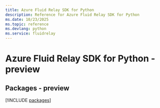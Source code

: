 ```yaml
---
title: Azure Fluid Relay SDK for Python
description: Reference for Azure Fluid Relay SDK for Python
ms.date: 10/23/2025
ms.topic: reference
ms.devlang: python
ms.service: fluidrelay
---
```

# Azure Fluid Relay SDK for Python - preview
## Packages - preview
[!INCLUDE [packages](fluid-relay-index.md)]